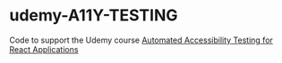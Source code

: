 # udemy-A11Y-TESTING

Code to support the Udemy course [Automated Accessibility Testing for React Applications](https://www.udemy.com/course/automated-a11y-testing/?couponCode=A11Y-GITHUB)
